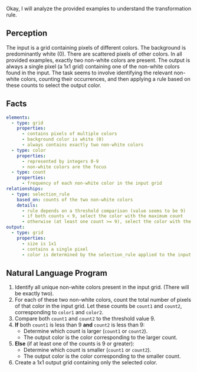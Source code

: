 Okay, I will analyze the provided examples to understand the transformation rule.

## Perception

The input is a grid containing pixels of different colors. The background is predominantly white (0). There are scattered pixels of other colors. In all provided examples, exactly two non-white colors are present. The output is always a single pixel (a 1x1 grid) containing one of the non-white colors found in the input. The task seems to involve identifying the relevant non-white colors, counting their occurrences, and then applying a rule based on these counts to select the output color.

## Facts


```yaml
elements:
  - type: grid
    properties:
      - contains pixels of multiple colors
      - background color is white (0)
      - always contains exactly two non-white colors
  - type: color
    properties:
      - represented by integers 0-9
      - non-white colors are the focus
  - type: count
    properties:
      - frequency of each non-white color in the input grid
relationships:
  - type: selection_rule
    based_on: counts of the two non-white colors
    details:
      - rule depends on a threshold comparison (value seems to be 9)
      - if both counts < 9, select the color with the maximum count
      - otherwise (at least one count >= 9), select the color with the minimum count
output:
  - type: grid
    properties:
      - size is 1x1
      - contains a single pixel
      - color is determined by the selection_rule applied to the input non-white color counts
```


## Natural Language Program

1.  Identify all unique non-white colors present in the input grid. (There will be exactly two).
2.  For each of these two non-white colors, count the total number of pixels of that color in the input grid. Let these counts be `count1` and `count2`, corresponding to `color1` and `color2`.
3.  Compare both `count1` and `count2` to the threshold value 9.
4.  **If** both `count1` is less than 9 **and** `count2` is less than 9:
    *   Determine which count is larger (`count1` or `count2`).
    *   The output color is the color corresponding to the larger count.
5.  **Else** (if at least one of the counts is 9 or greater):
    *   Determine which count is smaller (`count1` or `count2`).
    *   The output color is the color corresponding to the smaller count.
6.  Create a 1x1 output grid containing only the selected color.